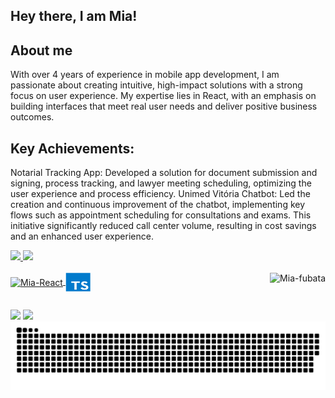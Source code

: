 ## Hey there, I am Mia!
## About me
With over 4 years of experience in mobile app development, I am passionate about creating intuitive, high-impact solutions with a strong focus on user experience. My expertise lies in React, with an emphasis on building interfaces that meet real user needs and deliver positive business outcomes.
 ## Key Achievements: 
Notarial Tracking App: Developed a solution for document submission and signing, process tracking, and lawyer meeting scheduling, optimizing the user experience and process efficiency.
Unimed Vitória Chatbot: Led the creation and continuous improvement of the chatbot, implementing key flows such as appointment scheduling for consultations and exams. This initiative significantly reduced call center volume, resulting in cost savings and an enhanced user experience.

  <div>
  <a href="https://github.com/MillenaLameri">
  <img height="180em" src="https://github-readme-stats.vercel.app/api?username=millenalameri&show_icons=true&theme=dracula&include_all_commits=true&count_private=true"/>
  <img height="180em" src="https://github-readme-stats.vercel.app/api/top-langs/?username=millenalameri&layout=compact&langs_count=16&theme=dracula"/>
</div>
<div style="display: inline_block"><br>
  <img align="center" alt="Mia-React" height="30" width="40" src="https://upload.wikimedia.org/wikipedia/commons/thumb/a/a7/React-icon.svg/1200px-React-icon.svg.png">
  <img align="center" alt="Mia-Ts" height="30" width="40" src="https://raw.githubusercontent.com/devicons/devicon/master/icons/typescript/typescript-plain.svg">
  <img align="right" alt="Mia-fubata" src="https://64.media.tumblr.com/0fb213af6b7234ade42de492f7a316df/tumblr_o6prsfiIq31txjyfuo7_400.gifv">
</div>
  
  ##
 
<div> 

  <a href="https://www.linkedin.com/in/millena-lameri-48b737187/" target="_blank"><img src="https://img.shields.io/badge/-LinkedIn-%230077B5?style=for-the-badge&logo=linkedin&logoColor=white" target="_blank"></a> 
 <a href="https://instagram.com/mialameri" target="_blank"><img src="https://img.shields.io/badge/-Instagram-%23E4405F?style=for-the-badge&logo=instagram&logoColor=white" target="_blank"></a>
  ![Snake animation](https://github.com/millenalameri/millenalameri/blob/output/github-contribution-grid-snake.svg)
 
</div>
